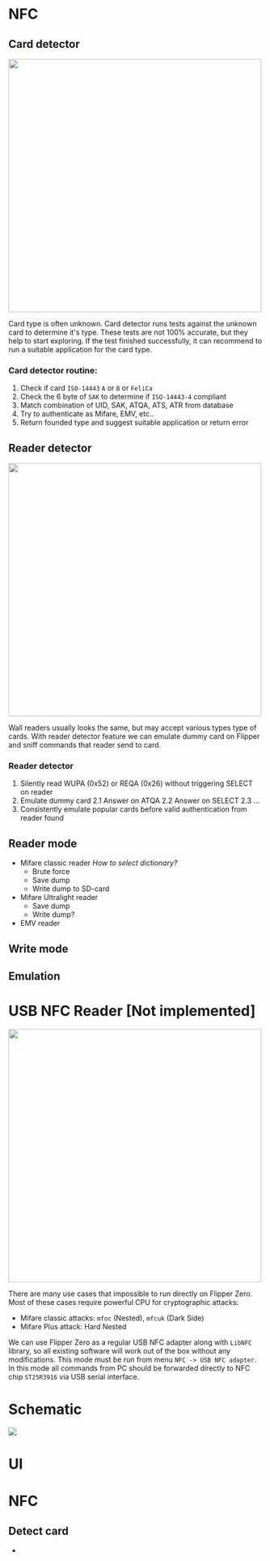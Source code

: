 # NFC 

## Card detector

<img width="500" src="./../../wiki_static/NFC/nfc-card-detector.png" />

Card type is often unknown. Card detector runs tests against the unknown card to determine it's type. These tests are not 100% accurate, but they help to start exploring. If the test finished successfully, it can recommend to run a suitable application for the card type.

### Card detector routine:

1. Check if card `ISO-14443` `A` or `B` or `FeliCa`
2. Check the 6 byte of `SAK` to determine if `ISO-14443-4` compliant
3. Match combination of UID, SAK, ATQA, ATS, ATR from database
4. Try to authenticate as Mifare, EMV, etc..
5. Return founded type and suggest suitable application or return error

## Reader detector

<img width="500" src="./../../wiki_static/NFC/nfc-wall-reader.png" />

Wall readers usually looks the same, but may accept various types type of cards. With reader detector feature we can emulate dummy card on Flipper and sniff commands that reader send to card.  


### Reader detector

1. Silently read WUPA (0x52) or REQA (0x26) without triggering SELECT on reader
2. Emulate dummy card
    2.1 Answer on ATQA
    2.2 Answer on SELECT 
    2.3 ...
3. Consistently emulate popular cards before valid authentication from reader found 

## Reader mode

* Mifare classic reader  _How to select dictionary?_
  * Brute force
  * Save dump
  * Write dump to SD-card
* Mifare Ultralight reader
  * Save dump
  * Write dump?
* EMV reader

## Write mode

## Emulation 

# USB NFC Reader [Not implemented]
<img width="500" src="./../../wiki_static/NFC/usb-nfc-reader.png" />

There are many use cases that impossible to run directly on Flipper Zero. Most of these cases require powerful CPU for cryptographic attacks:  

- Mifare classic attacks: `mfoc` (Nested), `mfcuk` (Dark Side)
- Mifare Plus attack: Hard Nested

We can use Flipper Zero as a regular USB NFC adapter along with `LibNFC` library, so all existing software will work out of the box without any modifications. This mode must be run from menu `NFC -> USB NFC adapter`. In this mode all commands from PC should be forwarded directly to NFC chip `ST25R3916` via USB serial interface. 

# Schematic

<img src="./../../wiki_static/NFC/ST25R3916-schematic.png" />


# UI
<!--- Menu structure -->
# NFC

## Detect card

- 
<!--- Menu structure end -->
